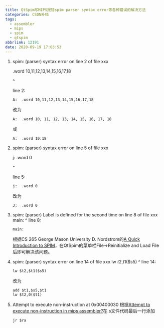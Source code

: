 ```yaml
---
title: QtSpim写MIPS报错spim parser syntax error等各种错误的解决方法
categories: CSDN补档
tags:
  - assembler
  - mips
  - spim
  - qtspim
abbrlink: 12191
date: 2020-09-19 17:03:53
---
```


1. spim: (parser) syntax error on line 2 of file xxx

   .word 10,11,12,13,14,15,16,17,18

      ^

   line 2:

   ```
   A:  .word 10,11,12,13,14,15,16,17,18
   ```

   改为

   ```
   A:  .word 10, 11, 12, 13, 14, 15, 16, 17, 18
   ```

   或

   ```
   A:  .word 10:18
   ```

2. spim: (parser) syntax error on line 5 of file xxx

   j: .word 0

    ^

   line 5:

   ```
   j:  .word 0
   ```

   改为

   ```
   J:  .word 0
   ```

3. spim: (parser) Label is defined for the second time on line 8 of file xxx
   main:
     ^
   line 8:

   ```
   main:
   ```

   根据CS 265 George Mason University D. Nordstrom的[A Quick Introduction to SPIM](https://cs.gmu.edu/~dnord/cs265/spim_intro.html)，在QtSpim的菜单栏File->Reinitialize and Load File后即可解决该问题。

4. spim: (parser) syntax error on line 14 of file xxx
   lw $t2,$t1($s5)
      ^
   line 14:

   ```
   lw $t2,$t1($s5)
   ```

   改为

   ```
   add $t1,$s5,$t1
   lw $t2,0($t1)
   ```

5. Attempt to execute non-instruction at 0x00400030
   根据[Attempt to execute non-instruction in mips assembler?](https://stackoverflow.com/questions/20172655/attempt-to-execute-non-instruction-in-mips-assembler)在.s文件代码最后一行添加

   ```
   jr $ra
   ```